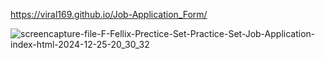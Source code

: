 
https://viral169.github.io/Job-Application_Form/

![screencapture-file-F-Fellix-Prectice-Set-Practice-Set-Job-Application-index-html-2024-12-25-20_30_32](https://github.com/user-attachments/assets/47523ee3-6b16-4948-8b44-7197242bf5ad)
